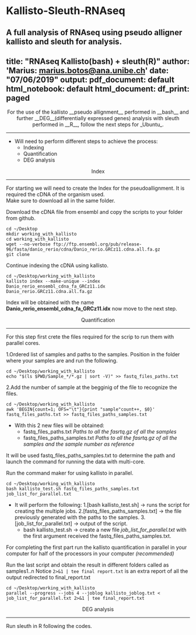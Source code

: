 # Kallisto-Sleuth-RNAseq
A full analysis of RNAseq using pseudo alligner kallisto and sleuth for analysis.
---
title: "RNAseq Kallisto(bash) + sleuth(R)"
author: 'Marius:  marius.botos@ana.unibe.ch'
date: "07/06/2019"
output:
  pdf_document: default
  html_notebook: default
  html_document:
    df_print: paged
---

<!---
\begin{center}
#For the use of the kallisto __pseudo allignment__ performed in __bash__ and further __DEG__(differentially expressed genes) analysis with sleuth performed in #__R__, follow the next steps for _Ubuntu_.
#\end{center}>
--->


<center>
For the use of the kallisto __pseudo allignment__ performed in __bash__ and further __DEG__(differentially expressed genes) analysis with sleuth performed in __R__, follow the next steps for _Ubuntu_.
</center>

____
  
  
* Will need to perform different steps to achieve the process:  
  + Indexing 
  + Quantification
  + DEG analysis
  
<center>
Index
</center>


____


For starting we will need to create the Index for the pseudoallignment. It is required the cDNA of the organism used.  
Make sure to download all in the same folder.


Download the cDNA file from ensembl and copy the scripts to your folder from github.  

```{bash}
cd ~/Desktop  
mkdir working_with_kallisto
cd working_with_kallisto
wget --no-verbose ftp://ftp.ensembl.org/pub/release-96/fasta/danio_rerio/cdna/Danio_rerio.GRCz11.cdna.all.fa.gz
git clone 
```



Continue indexing the cDNA using kallisto.  

```{bash}
cd ~/Desktop/working_with_kallisto
kallisto index --make-unique --index Danio_rerio_ensembl_cdna_fa_GRCz11.idx Danio_rerio.GRCz11.cdna.all.fa.gz
```



Index will be obtained with the name __Danio_rerio_ensembl_cdna_fa_GRCz11.idx__ now move to the next step.

<center>
Quantification
</center>

____



For this step first crete the files required for the scrip to run them with parallel cores.


1.Ordered list of samples and paths to the samples. Position in the folder where your samples are and run the following.

```{bash}
cd ~/Desktop/working_with_kallisto
echo "$(ls $PWD/Sample_*/*.gz | sort -V)" >> fastq_files_paths.txt
```


2.Add the number of sample at the begginig of the file to recognize the files.

```{bash}
cd ~/Desktop/working_with_kallisto
awk 'BEGIN{count=1; OFS="\t"}{print "sample"count++, $0}' fastq_files_paths.txt >> fastq_files_paths_samples.txt
```



* With this 2 new files will be obtained:
  + fastq_files_paths.txt _Paths to all the fasrtq.gz of all the samples_
  + fastq_files_paths_samples.txt  _Paths to all the fasrtq.gz of all the samples and the sample number as reference_


It will be used fastq_files_paths_samples.txt to determine the path and launch the command for running the data with multi-core.


Run the command maker for using kallisto in parallel.
```{bash}
cd ~/Desktop/working_with_kallisto
bash kallisto_test.sh fastq_files_paths_samples.txt job_list_for_parallel.txt
```

* It will perform the following:
  1.[bash kallisto_test.sh] → runs the script for creating the multiple jobs.
  2.[fastq_files_paths_samples.txt] → the file previously generated with the paths to the samples.
  3.[job_list_for_parallel.txt] → output of the script.
  + bash kallisto_test.sh → create a new file _job_list_for_parallel.txt_ with the first argument received the fastq_files_paths_samples.txt.  
  

For completing the first part run the kallisto quantification in parallel in your computer for half of the processors in your computer _(recommended)_  

Run the last script and obtain the result in different folders called as samples1..n
Notice `2>&1 | tee final report.txt` is an extra report of all the output redirected to final_report.txt  

```{bash}
cd ~/Desktop/working_with_kallisto
parallel --progress --jobs 4 --joblog kallisto_joblog.txt < job_list_for_parallel.txt 2>&1 | tee final_report.txt
```

<center>
DEG analysis
</center>


____

Run sleuth in R following the codes.


